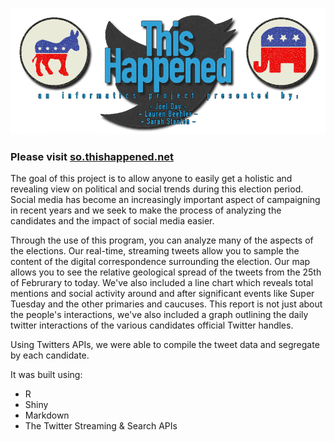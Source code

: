 ![Header](www/header2.png)

### Please visit [so.thishappened.net](so.thishappened.net)


The goal of this project is to allow anyone to easily get a holistic and revealing view on political and social trends during this election period. Social media has become an increasingly important aspect of campaigning in recent years and we seek to make the process of analyzing the candidates and the impact of social media easier.

Through the use of this program, you can analyze many of the aspects of the elections. Our real-time, streaming tweets allow you to sample the content of the digital correspondence surrounding the election. Our map allows you to see the relative geological spread of the tweets from the 25th of Februrary to today. We've also included a line chart which reveals total mentions and social activity around and after significant events like Super Tuesday and the other primaries and caucuses. This report is not just about the people's interactions, we've also included a graph outlining the daily twitter interactions of the various candidates official Twitter handles.

Using Twitters APIs, we were able to compile the tweet data and segregate by each candidate.

It was built using:

- R
- Shiny
- Markdown
- The Twitter Streaming & Search APIs
